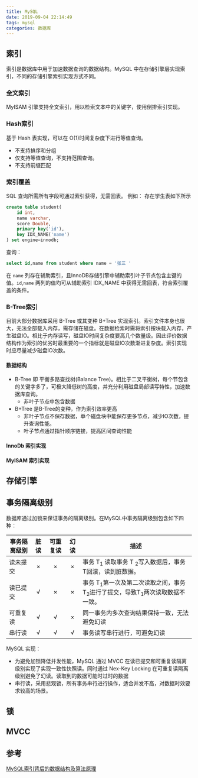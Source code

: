 ```yaml
---
title: MySQL
date: 2019-09-04 22:14:49
tags: mysql 
categories: 数据库
---
```


## 索引
索引是数据库中用于加速数据查询的数据结构。MySQL 中在存储引擎层实现索引，不同的存储引擎索引实现方式不同。
### 全文索引
MyISAM 引擎支持全文索引，用以检索文本中的关键字，使用倒排索引实现。
### Hash索引
基于 Hash 表实现，可以在 O(1)时间复杂度下进行等值查询。
- 不支持排序和分组
- 仅支持等值查询，不支持范围查询。
- 不支持前缀匹配

### 索引覆盖
SQL 查询所需所有字段可通过索引获得，无需回表。
例如： 存在学生表如下所示
```sql
create table student(
    id int,
    name varchar,
    score Double,
    primary key('id'),
    key IDX_NAME('name')
) set engine=innodb;
```

查询：
```sql
select id,name from student where name = '张三 '
```
在 `name` 列存在辅助索引，且InnoDB存储引擎中辅助索引叶子节点包含主键的值。`id`,`name`  两列的值均可从辅助索引 IDX_NAME 中获得无需回表，符合索引覆盖的条件。

   
  
### B-Tree索引 
目前大部分数据库采用 B-Tree 或其变种 B+Tree 实现索引。索引文件本身也很大，无法全部载入内存，需存储在磁盘。在数据检索时需将索引按块载入内存，产生磁盘IO。相比于内存读写，磁盘IO时间复杂度要高几个数量级。因此评价数据结构作为索引的优劣时最重要的一个指标就是磁盘IO次数渐进复杂度。索引实现时应尽量减少磁盘IO次数。
#### 数据结构

- B-Tree 即 平衡多路查找树(Balance Tree)。相比于二叉平衡树，每个节包含的关键字多了，可极大降低树的高度，并充分利用磁盘局部读写特性，加速数据库查询。
  - 非叶子节点中包含数据
- B+Tree 是B-Tree的变种，作为索引效率更高
  - 非叶子节点不保存数据，单个磁盘块中能保存更多节点，减少IO次数，提升查询性能。
  - 叶子节点通过指针顺序链接，提高区间查询性能
  
#### InnoDb 索引实现
#### MyISAM 索引实现
## 存储引擎
## 事务隔离级别
数据库通过加锁来保证事务的隔离级别。在MySQL中事务隔离级别包含如下四种：


事务隔离级别 | 脏读 | 可重复读 | 幻读 | 描述
---------|:-:|:-:|:-:|--
 读未提交 |  × | × |×| 事务 T<sub>1</sub> 读取事务 T <sub>2</sub>写入数据后，事务T回滚，读到脏数据。
 读已提交 | √ | × |×|事务 T<sub>1</sub>第一次及第二次读取之间，事务T<sub>2</sub>进行了提交，导致T<sub>1</sub>两次读取数据不一致。
 可重复读 | √ | √ |×|同一事务内多次查询结果保持一致，无法避免幻读
 串行读 | √ | √ |√| 事务读写串行进行，可避免幻读

 MySQL 实现：
 - 为避免加锁降低并发性能，MySQL 通过 MVCC 在读已提交和可重复读隔离级别实现了实现一致性快照读。同时通过 Nex-Key Locking 在可重复读隔离级别避免了幻读。读取到的数据可能时过时的数据
 - 串行读，采用悲观锁，所有事务串行进行操作，适合并发不高，对数据时效要求较高的场景。

## 锁
## MVCC

## 参考
[MySQL索引背后的数据结构及算法原理](http://blog.codinglabs.org/articles/theory-of-mysql-index.html)